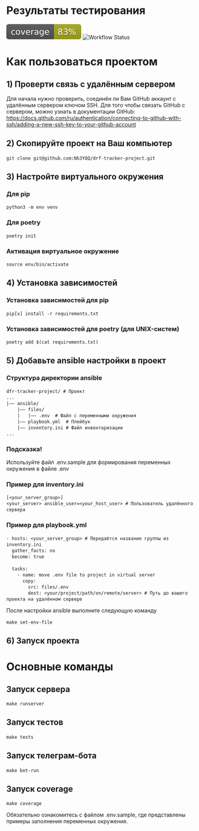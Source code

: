 # Результаты тестирования
[![Coverage Status](coverage/coverage-badge.svg)](coverage/coverage-report.txt)
![Workflow Status](https://github.com/Nk3YQQ/drf-tracker-project/actions/workflows/main.yml/badge.svg)

# Как пользоваться проектом

## 1) Проверти связь с удалённым сервером

Для начала нужно проверить, соединён ли Вам GitHub аккаунт с удалённым сервером ключом SSH. Для того чтобы связать GitHub с сервером, можно узнать в документации GitHub: https://docs.github.com/ru/authentication/connecting-to-github-with-ssh/adding-a-new-ssh-key-to-your-github-account

## 2) Скопируйте проект на Ваш компьютер
```
git clone git@github.com:Nk3YQQ/drf-tracker-project.git
```

## 3) Настройте виртуального окружения

### Для pip
```
python3 -m env venv
```

### Для poetry
```
poetry init
```

### Активация виртуальное окружение
```
source env/bin/activate
```

## 4) Установка зависимостей

### Установка зависимостей для pip
```
pip[x] install -r requirements.txt
```

### Установка зависимостей для poetry (для UNIX-систем)
```
poetry add $(cat requirements.txt)
```

## 5) Добавьте ansible настройки в проект
### Структура директории ansible
```
dfr-tracker-project/ # Проект
...
|—— ansible/
    |—— files/
    |   |—— .env  # Файл с переменными окружения
    |—— playbook.yml  # Плейбук
    |—— inventory.ini # Файл инвентаризации
...
```

### Подсказка! 
Используйте файл .env.sample для формирования переменных окружения в файле .env

### Пример для inventory.ini
```
[<your_server_group>]
<your_server> ansible_user=<your_host_user> # Пользователь удалённого сервера
```
### Пример для playbook.yml
```
- hosts: <your_server_group> # Передаётся название группы из inventory.ini
  gather_facts: no
  become: true

  tasks:
    - name: move .env file to project in virtual server
      copy:
        src: files/.env
        dest: <your/project/path/on/remote/server> # Путь до вашего проекта на удалённом сервере
```

После настройки ansible выполните следующую команду
```
make set-env-file
```

## 6) Запуск проекта


# Основные команды

## Запуск сервера
```
make runserver
``` 

## Запуск тестов
``` 
make tests
```

## Запуск телеграм-бота 

```
make bot-run
```

## Запуск coverage
```
make coverage
```

Обязательно ознакомитесь с файлом .env.sample, где представлены примеры заполнения переменных окружения.